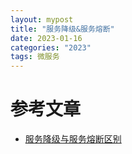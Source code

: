 ```yaml
---
layout: mypost
title: "服务降级&服务熔断"
date: 2023-01-16
categories: "2023"
tags: 微服务
---
```


# 参考文章

- [服务降级与服务熔断区别](https://zhuanlan.zhihu.com/p/341939685)